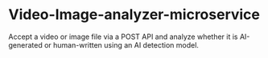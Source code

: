 # Video-Image-analyzer-microservice
Accept a video or image file via a POST API and analyze whether it is AI-generated or human-written using an AI detection model.
